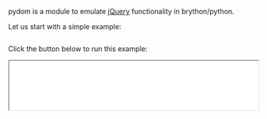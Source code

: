 pydom is a module to emulate [jQuery](http://www.jquery.com) functionality in brython/python.

Let us start with a simple example:

<script type="text/python">
  import helper

  helper.populate_example(1, "examples/intro.html")
</script>

<pre id="source1"></pre>

Click the button below to run this example:

<iframe src="examples/intro.html" width="100%" height="100px"></iframe>
